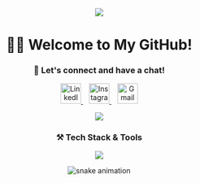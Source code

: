 <!-- Header -->
<p align="center">
  <img src="https://capsule-render.vercel.app/api?type=waving&color=0:6A11CB,100:2575FC&height=120&section=header&text=Hi%20there!%20👋&fontSize=35&fontColor=ffffff" />
</p>

<!-- Title -->
<h1 align="center">👨‍💻 Welcome to My GitHub!</h1>
<h3 align="center">💬 Let's connect and have a chat!</h3>

<!-- Social Links -->
<p align="center">
  <a href="http://linkedin.com/in/hieu-thai-huynh-63a942265" target="_blank">
    <img alt="LinkedIn" height="40" src="https://cdn.jsdelivr.net/gh/devicons/devicon/icons/linkedin/linkedin-original.svg"/>
  </a>
  &nbsp;&nbsp;
  <a href="https://www.instagram.com/hh_thai/" target="_blank">
    <img alt="Instagram" height="40" src="https://cdn-icons-png.flaticon.com/512/174/174855.png"/>
  </a>
  &nbsp;&nbsp;
  <a href="mailto:hhthai2002@gmail.com" target="_blank">
    <img alt="Gmail" height="40" src="https://cdn-icons-png.flaticon.com/512/281/281769.png"/>
  </a>
</p>

<!-- Typing Animation -->
<p align="center">
  <img src="https://readme-typing-svg.demolab.com?font=Fira+Code&weight=500&size=24&duration=3000&pause=1000&color=6A11CB&center=true&vCenter=true&width=435&lines=About+Me%3A;Software+Engineer+from+FPT+University;Love+React+%26+SpringBoot;Let%27s+Build+Something+Great+Together!"/>
</p>

<!-- Skills -->
<h3 align="center">⚒️ Tech Stack & Tools</h3>
<p align="center">
  <img src="https://skillicons.dev/icons?i=java,spring,dotnet,js,html,css,react,azure,figma&theme=light" />
</p>

<!-- Snake Animation -->
<p align="center">
  <img src="https://github.com/eagrundy/eagrundy/blob/output/github-contribution-grid-snake.svg" alt="snake animation" />
</p>

